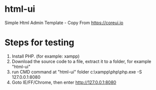 # html-ui
Simple Html Admin Template - Copy From https://coreui.io

# Steps for testing
1. Install PHP. (for example: xampp)
2. Download the source code to a file, extract it to a folder, for example "html-ui"
3. run CMD command at "html-ui" folder
c:\xampp\php\php.exe -S 127.0.0.1:8080 
4. Goto IE/FF/Chrome, then enter http://127.0.0.1:8080

